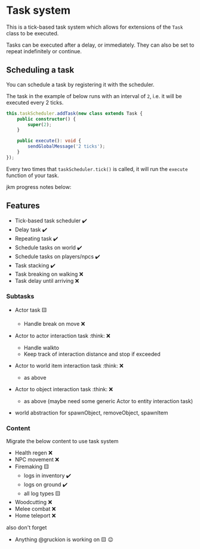 # Task system

This is a tick-based task system which allows for extensions of the `Task` class to be executed.

Tasks can be executed after a delay, or immediately. They can also be set to repeat indefinitely or continue.

## Scheduling a task

You can schedule a task by registering it with the scheduler.

The task in the example of below runs with an interval of `2`, i.e. it will be executed every 2 ticks.

```ts
this.taskScheduler.addTask(new class extends Task {
    public constructor() {
        super(2);
    }

    public execute(): void {
        sendGlobalMessage('2 ticks');
    }
});
```

Every two times that `taskScheduler.tick()` is called, it will run the `execute` function of your task.

jkm progress notes below:

## Features

- Tick-based task scheduler :heavy_check_mark:
- Delay task :heavy_check_mark:
- Repeating task :heavy_check_mark:
- Schedule tasks on world :heavy_check_mark:
- Schedule tasks on players/npcs :heavy_check_mark:
- Task stacking :heavy_check_mark:
- Task breaking on walking :x:
- Task delay until arriving :x:

### Subtasks

- Actor task :yellow_square:
    - Handle break on move :x:
- Actor to actor interaction task :think: :x:
    - Handle walkto
    - Keep track of interaction distance and stop if exceeded
- Actor to world item interaction task :think: :x:
    - as above
- Actor to object interaction task :think: :x:
    - as above (maybe need some generic Actor to entity interaction task)

- world abstraction for spawnObject, removeObject, spawnItem

### Content

Migrate the below content to use task system
- Health regen :x:
- NPC movement :x:
- Firemaking :yellow_square:
    - logs in inventory :heavy_check_mark:
    - logs on ground :heavy_check_mark:
    - all log types :yellow_square:
- Woodcutting :x:
- Melee combat :x:
- Home teleport :x:

also don't forget

- Anything @gruckion is working on :yellow_square: :wink:
